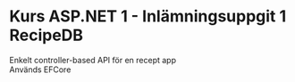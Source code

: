 # Kurs ASP.NET 1 - Inlämningsuppgit 1 RecipeDB
Enkelt controller-based API för en recept app  
Används EFCore
